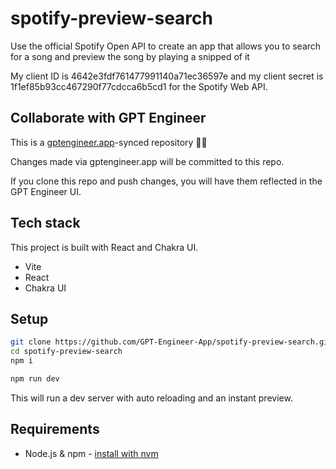 # spotify-preview-search

Use the official Spotify Open API to create an app that allows you to search for a song and preview the song by playing a snipped of it

My client ID is 4642e3fdf761477991140a71ec36597e and my client secret is 1f1ef85b93cc467290f77cdcca6b5cd1 for the Spotify Web API. 

## Collaborate with GPT Engineer

This is a [gptengineer.app](https://gptengineer.app)-synced repository 🌟🤖

Changes made via gptengineer.app will be committed to this repo.

If you clone this repo and push changes, you will have them reflected in the GPT Engineer UI.

## Tech stack

This project is built with React and Chakra UI.

- Vite
- React
- Chakra UI

## Setup

```sh
git clone https://github.com/GPT-Engineer-App/spotify-preview-search.git
cd spotify-preview-search
npm i
```

```sh
npm run dev
```

This will run a dev server with auto reloading and an instant preview.

## Requirements

- Node.js & npm - [install with nvm](https://github.com/nvm-sh/nvm#installing-and-updating)

